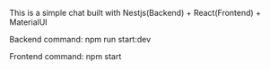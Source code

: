 This is a simple chat built with Nestjs(Backend) + React(Frontend) + MaterialUI

Backend command: npm run start:dev

Frontend command: npm start
